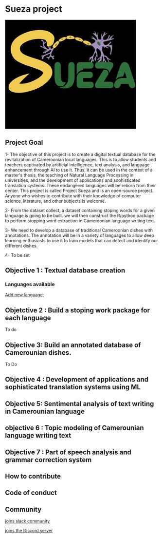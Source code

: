 # Sueza project
![fg](https://github.com/B23579/Sueza_project/blob/main/sueza.jpg)

## Project Goal

1- The objective of this project is to create a digital textual database for the revitalization of Cameroonian local languages. This is to allow students and teachers captivated by artificial intelligence, text analysis, and language enhancement through AI to use it. Thus, it can be used in the context of a master's thesis, the teaching of Natural Language Processing in universities, and the development of applications and sophisticated translation systems. These endangered languages will be reborn from their center. This project is called Project Sueza and is an open-source project. Anyone who wishes to contribute with their knowledge of computer science, literature, and other subjects is welcome. 

2- From the dataset collect, a dataset containing stoping words for a given language is going to be built. we will then construct the R/python package to perform stopping word extraction in Cameroonian language writing text. 

3- We need to develop a database of traditional Cameroonian dishes with annotations. The annotation will be in a variety of languages to allow deep learning enthusiasts to use it to train models that can detect and identify our different dishes. 

4- To be set

## Objective 1 : Textual database creation
  ### Languages available
  [Add new language]();
 
 ## Objetctive 2 : Build a stoping work package for each language
  To do 
  
 ## Objective 3: Build an annotated database of Camerounian dishes.  
   To Do
  ## Objective 4 : Development of applications and sophisticated translation systems using ML
  
  ## Objective 5: Sentimental analysis of text writing in Camerounian language
  
  ## objective 6 : Topic modeling of Camerounian language writing text
  
  ## Objective 7 : Part of speech analysis and grammar correction system
  
 ## How to contribute 
 
  ## Code of conduct
  


## Community


[joins slack community](https://join.slack.com/t/suezaproject/shared_invite/zt-16inb8g5x-zlloXg1tMc6OyuCkIh6WHQ)


[joins the Discord server](https://discord.gg/dkybZNCD)
